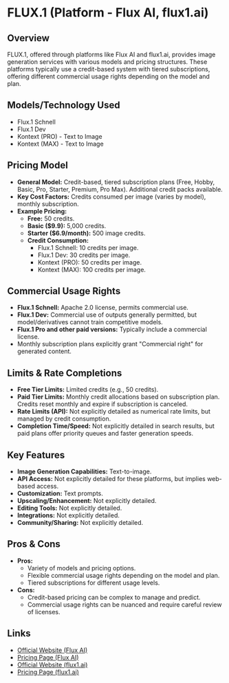 # FLUX.1 (Platform - Flux AI, flux1.ai)

## Overview
FLUX.1, offered through platforms like Flux AI and flux1.ai, provides image generation services with various models and pricing structures. These platforms typically use a credit-based system with tiered subscriptions, offering different commercial usage rights depending on the model and plan.

## Models/Technology Used
*   Flux.1 Schnell
*   Flux.1 Dev
*   Kontext (PRO) - Text to Image
*   Kontext (MAX) - Text to Image

## Pricing Model
*   **General Model:** Credit-based, tiered subscription plans (Free, Hobby, Basic, Pro, Starter, Premium, Pro Max). Additional credit packs available.
*   **Key Cost Factors:** Credits consumed per image (varies by model), monthly subscription.
*   **Example Pricing:**
    *   **Free:** 50 credits.
    *   **Basic ($9.9):** 5,000 credits.
    *   **Starter ($6.9/month):** 500 image credits.
    *   **Credit Consumption:**
        *   Flux.1 Schnell: 10 credits per image.
        *   Flux.1 Dev: 30 credits per image.
        *   Kontext (PRO): 50 credits per image.
        *   Kontext (MAX): 100 credits per image.

## Commercial Usage Rights
*   **Flux.1 Schnell:** Apache 2.0 license, permits commercial use.
*   **Flux.1 Dev:** Commercial use of outputs generally permitted, but model/derivatives cannot train competitive models.
*   **Flux.1 Pro and other paid versions:** Typically include a commercial license.
*   Monthly subscription plans explicitly grant "Commercial right" for generated content.

## Limits & Rate Completions
*   **Free Tier Limits:** Limited credits (e.g., 50 credits).
*   **Paid Tier Limits:** Monthly credit allocations based on subscription plan. Credits reset monthly and expire if subscription is canceled.
*   **Rate Limits (API):** Not explicitly detailed as numerical rate limits, but managed by credit consumption.
*   **Completion Time/Speed:** Not explicitly detailed in search results, but paid plans offer priority queues and faster generation speeds.

## Key Features
*   **Image Generation Capabilities:** Text-to-image.
*   **API Access:** Not explicitly detailed for these platforms, but implies web-based access.
*   **Customization:** Text prompts.
*   **Upscaling/Enhancement:** Not explicitly detailed.
*   **Editing Tools:** Not explicitly detailed.
*   **Integrations:** Not explicitly detailed.
*   **Community/Sharing:** Not explicitly detailed.

## Pros & Cons
*   **Pros:**
    *   Variety of models and pricing options.
    *   Flexible commercial usage rights depending on the model and plan.
    *   Tiered subscriptions for different usage levels.
*   **Cons:**
    *   Credit-based pricing can be complex to manage and predict.
    *   Commercial usage rights can be nuanced and require careful review of licenses.

## Links
*   [Official Website (Flux AI)](https://flux1ai.io/)
*   [Pricing Page (Flux AI)](https://flux1ai.io/pricing)
*   [Official Website (flux1.ai)](https://flux1.ai/)
*   [Pricing Page (flux1.ai)](https://flux1.ai/pricing)